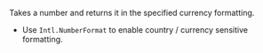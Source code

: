 Takes a number and returns it in the specified currency formatting.

- Use `Intl.NumberFormat` to enable country / currency sensitive formatting.